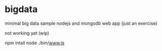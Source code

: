 # bigdata
minimal big data sample nodejs and mongodb web app (just an exercise)

not working yet (wip)

npm intall
node ./bin/www.js

